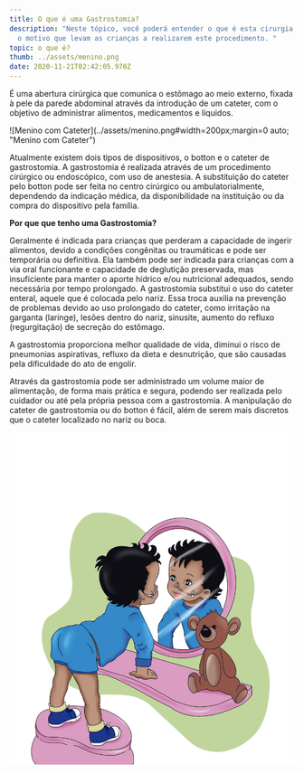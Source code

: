 ```yaml
---
title: O que é uma Gastrostomia?
description: "Neste tópico, você poderá entender o que é esta cirurgia, bem como
  o motivo que levam as crianças a realizarem este procedimento. "
topic: o que é?
thumb: ../assets/menino.png
date: 2020-11-21T02:42:05.970Z
---
```

É uma abertura cirúrgica que comunica o estômago ao meio externo, fixada à pele da parede abdominal através da introdução de um cateter, com o objetivo de administrar alimentos, medicamentos e líquidos.

![Menino com Cateter](../assets/menino.png#width=200px;margin=0 auto; "Menino com Cateter")

Atualmente existem dois tipos de dispositivos, o botton e o cateter de gastrostomia. A gastrostomia é realizada através de um procedimento cirúrgico ou endoscópico, com uso de anestesia. A substituição do cateter pelo botton pode ser feita no centro cirúrgico ou ambulatorialmente, dependendo da indicação médica, da disponibilidade na instituição ou da compra do dispositivo pela família.

**Por que que tenho uma Gastrostomia?**

Geralmente é indicada para crianças que perderam a capacidade de ingerir alimentos, devido a condições congênitas ou traumáticas e pode ser temporária ou definitiva. Ela também pode ser indicada para crianças com a via oral funcionante e capacidade de deglutição preservada, mas insuficiente para manter o aporte hídrico e/ou nutricional adequados, sendo necessária por tempo prolongado. A gastrostomia substitui o uso do cateter enteral, aquele que é colocada pelo nariz. Essa troca auxilia na prevenção de problemas devido ao uso prolongado do cateter, como irritação na garganta (laringe), lesões dentro do nariz, sinusite, aumento do refluxo (regurgitação) de secreção do estômago.

A gastrostomia proporciona melhor qualidade de vida, diminui o risco de pneumonias aspirativas, refluxo da dieta e desnutrição, que são causadas pela dificuldade do ato de engolir. 

Através da gastrostomia pode ser administrado um volume maior de alimentação, de forma mais prática e segura, podendo ser realizada pelo cuidador ou até pela própria pessoa com a gastrostomia. A manipulação do cateter de gastrostomia ou do botton é fácil, além de serem mais discretos que o cateter localizado no nariz ou boca.





![Por que que tenho uma Gastrostomia?](../assets/por_que_tenho_uma_gastrostomia.png "Por que que tenho uma Gastrostomia?")
